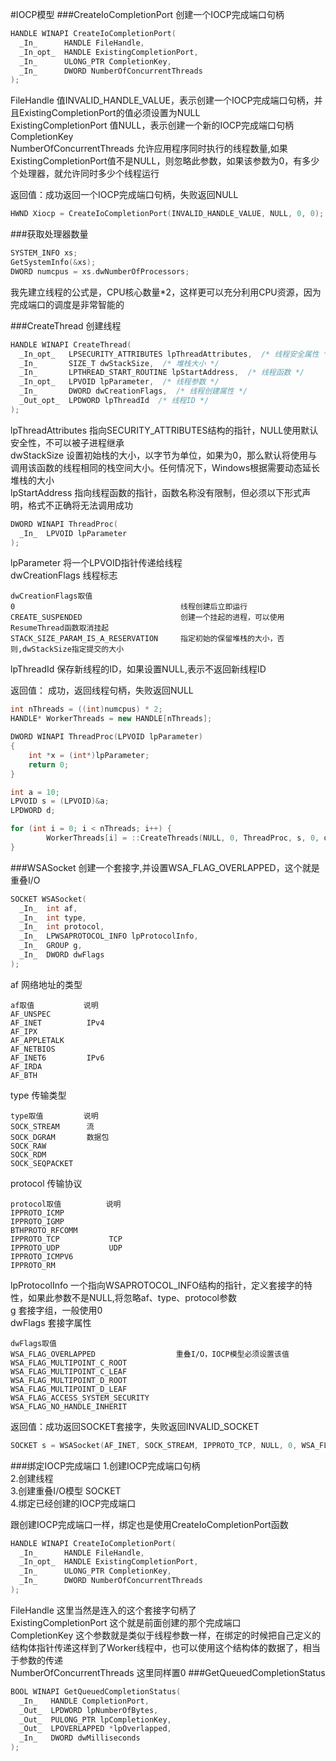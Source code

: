 #IOCP模型
###CreateIoCompletionPort
创建一个IOCP完成端口句柄
```cpp
HANDLE WINAPI CreateIoCompletionPort(
  _In_      HANDLE FileHandle,
  _In_opt_  HANDLE ExistingCompletionPort,
  _In_      ULONG_PTR CompletionKey,
  _In_      DWORD NumberOfConcurrentThreads
);
```
FileHandle 值INVALID_HANDLE_VALUE，表示创建一个IOCP完成端口句柄，并且ExistingCompletionPort的值必须设置为NULL              
ExistingCompletionPort 值NULL，表示创建一个新的IOCP完成端口句柄          
CompletionKey                       
NumberOfConcurrentThreads 允许应用程序同时执行的线程数量,如果ExistingCompletionPort值不是NULL，则忽略此参数，如果该参数为0，有多少个处理器，就允许同时多少个线程运行            

返回值：成功返回一个IOCP完成端口句柄，失败返回NULL             
```cpp
HWND Xiocp = CreateIoCompletionPort(INVALID_HANDLE_VALUE, NULL, 0, 0);
```
###获取处理器数量
```cpp
SYSTEM_INFO xs;
GetSystemInfo(&xs);
DWORD numcpus = xs.dwNumberOfProcessors;
```
我先建立线程的公式是，CPU核心数量*2，这样更可以充分利用CPU资源，因为完成端口的调度是非常智能的     

###CreateThread
创建线程
```cpp
HANDLE WINAPI CreateThread(
  _In_opt_   LPSECURITY_ATTRIBUTES lpThreadAttributes,  /* 线程安全属性 */
  _In_       SIZE_T dwStackSize,  /* 堆栈大小 */
  _In_       LPTHREAD_START_ROUTINE lpStartAddress,  /* 线程函数 */
  _In_opt_   LPVOID lpParameter,  /* 线程参数 */
  _In_       DWORD dwCreationFlags,  /* 线程创建属性 */
  _Out_opt_  LPDWORD lpThreadId  /* 线程ID */
);
```
lpThreadAttributes 指向SECURITY_ATTRIBUTES结构的指针，NULL使用默认安全性，不可以被子进程继承           
dwStackSize 设置初始栈的大小，以字节为单位，如果为0，那么默认将使用与调用该函数的线程相同的栈空间大小。任何情况下，Windows根据需要动态延长堆栈的大小          
lpStartAddress 指向线程函数的指针，函数名称没有限制，但必须以下形式声明，格式不正确将无法调用成功
```cpp
DWORD WINAPI ThreadProc(
  _In_  LPVOID lpParameter
);
```
lpParameter 将一个LPVOID指针传递给线程            
dwCreationFlags 线程标志        
```text
dwCreationFlags取值
0                                     线程创建后立即运行
CREATE_SUSPENDED                      创建一个挂起的进程，可以使用ResumeThread函数取消挂起
STACK_SIZE_PARAM_IS_A_RESERVATION     指定初始的保留堆栈的大小，否则,dwStackSize指定提交的大小
```
lpThreadId 保存新线程的ID，如果设置NULL,表示不返回新线程ID            

返回值： 成功，返回线程句柄，失败返回NULL         

```cpp
int nThreads = ((int)numcpus) * 2;
HANDLE* WorkerThreads = new HANDLE[nThreads];

DWORD WINAPI ThreadProc(LPVOID lpParameter)
{
	int *x = (int*)lpParameter;
	return 0;
}

int a = 10;
LPVOID s = (LPVOID)&a;
LPDWORD d;

for (int i = 0; i < nThreads; i++) {
		WorkerThreads[i] = ::CreateThreads(NULL, 0, ThreadProc, s, 0, d);
}
```
###WSASocket
创建一个套接字,并设置WSA_FLAG_OVERLAPPED，这个就是重叠I/O            
```cpp
SOCKET WSASocket(
  _In_  int af,
  _In_  int type,
  _In_  int protocol,
  _In_  LPWSAPROTOCOL_INFO lpProtocolInfo,
  _In_  GROUP g,
  _In_  DWORD dwFlags
);
```
af 网络地址的类型
```text
af取值           说明
AF_UNSPEC
AF_INET          IPv4
AF_IPX
AF_APPLETALK
AF_NETBIOS
AF_INET6         IPv6
AF_IRDA
AF_BTH
```
type 传输类型
```text
type取值         说明
SOCK_STREAM      流
SOCK_DGRAM       数据包
SOCK_RAW
SOCK_RDM
SOCK_SEQPACKET
```
protocol 传输协议
```text
protocol取值          说明
IPPROTO_ICMP
IPPROTO_IGMP
BTHPROTO_RFCOMM
IPPROTO_TCP           TCP    
IPPROTO_UDP           UDP
IPPROTO_ICMPV6
IPPROTO_RM
```
lpProtocolInfo 一个指向WSAPROTOCOL_INFO结构的指针，定义套接字的特性，如果此参数不是NULL,将忽略af、type、protocol参数           
g 套接字组，一般使用0          
dwFlags 套接字属性
```text
dwFlags取值               
WSA_FLAG_OVERLAPPED                  重叠I/O，IOCP模型必须设置该值
WSA_FLAG_MULTIPOINT_C_ROOT
WSA_FLAG_MULTIPOINT_C_LEAF
WSA_FLAG_MULTIPOINT_D_ROOT
WSA_FLAG_MULTIPOINT_D_LEAF
WSA_FLAG_ACCESS_SYSTEM_SECURITY
WSA_FLAG_NO_HANDLE_INHERIT
```

返回值：成功返回SOCKET套接字，失败返回INVALID_SOCKET              
```cpp
SOCKET s = WSASocket(AF_INET, SOCK_STREAM, IPPROTO_TCP, NULL, 0, WSA_FLAG_OVERLAPPED);
```
###绑定IOCP完成端口
1.创建IOCP完成端口句柄          
2.创建线程            
3.创建重叠I/O模型 SOCKET         
4.绑定已经创建的IOCP完成端口               

跟创建IOCP完成端口一样，绑定也是使用CreateIoCompletionPort函数
```cpp
HANDLE WINAPI CreateIoCompletionPort(
  _In_      HANDLE FileHandle,
  _In_opt_  HANDLE ExistingCompletionPort,
  _In_      ULONG_PTR CompletionKey,
  _In_      DWORD NumberOfConcurrentThreads
);
```
FileHandle 这里当然是连入的这个套接字句柄了              
ExistingCompletionPort 这个就是前面创建的那个完成端口                
CompletionKey 这个参数就是类似于线程参数一样，在绑定的时候把自己定义的结构体指针传递这样到了Worker线程中，也可以使用这个结构体的数据了，相当于参数的传递                      
NumberOfConcurrentThreads 这里同样置0
###GetQueuedCompletionStatus
```cpp
BOOL WINAPI GetQueuedCompletionStatus(
  _In_   HANDLE CompletionPort,
  _Out_  LPDWORD lpNumberOfBytes,
  _Out_  PULONG_PTR lpCompletionKey,
  _Out_  LPOVERLAPPED *lpOverlapped,
  _In_   DWORD dwMilliseconds
);
```
